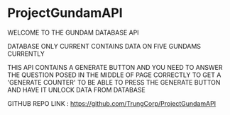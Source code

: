# ProjectGundamAPI

WELCOME TO THE GUNDAM DATABASE API

DATABASE ONLY CURRENT CONTAINS DATA ON FIVE GUNDAMS CURRENTLY

THIS API CONTAINS A GENERATE BUTTON AND YOU NEED TO ANSWER THE QUESTION POSED IN THE MIDDLE OF PAGE CORRECTLY TO GET A 'GENERATE COUNTER' TO BE ABLE TO PRESS THE GENERATE BUTTON AND HAVE IT UNLOCK DATA FROM DATABASE

GITHUB REPO LINK : https://github.com/TrungCorp/ProjectGundamAPI

